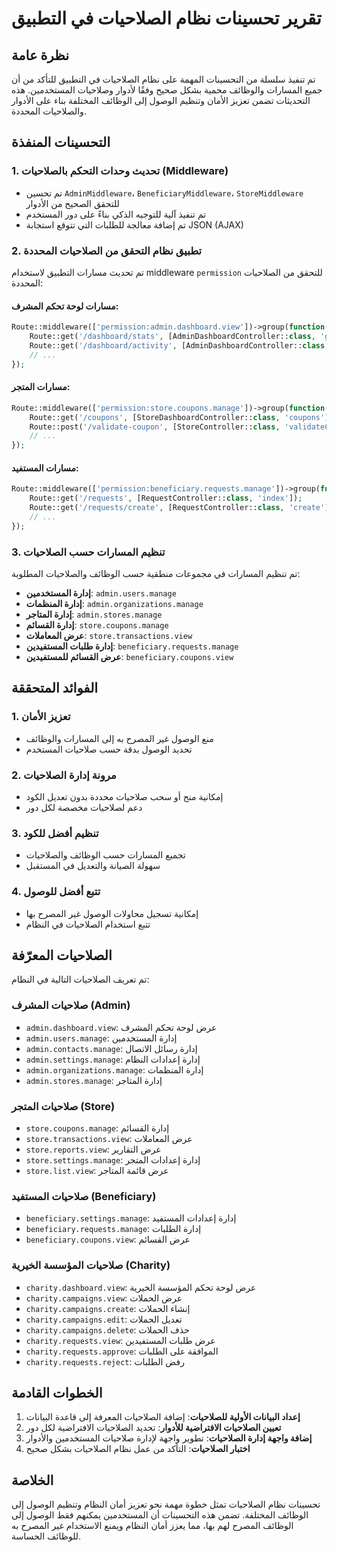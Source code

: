 # تقرير تحسينات نظام الصلاحيات في التطبيق

## نظرة عامة

تم تنفيذ سلسلة من التحسينات المهمة على نظام الصلاحيات في التطبيق للتأكد من أن جميع المسارات والوظائف محمية بشكل صحيح وفقًا لأدوار وصلاحيات المستخدمين. هذه التحديثات تضمن تعزيز الأمان وتنظيم الوصول إلى الوظائف المختلفة بناء على الأدوار والصلاحيات المحددة.

## التحسينات المنفذة

### 1. تحديث وحدات التحكم بالصلاحيات (Middleware)

- تم تحسين `AdminMiddleware`، `BeneficiaryMiddleware`، `StoreMiddleware` للتحقق الصحيح من الأدوار
- تم تنفيذ آلية للتوجيه الذكي بناءً على دور المستخدم
- تم إضافة معالجة للطلبات التي تتوقع استجابة JSON (AJAX)

### 2. تطبيق نظام التحقق من الصلاحيات المحددة

تم تحديث مسارات التطبيق لاستخدام middleware `permission` للتحقق من الصلاحيات المحددة:

#### مسارات لوحة تحكم المشرف:

```php
Route::middleware(['permission:admin.dashboard.view'])->group(function() {
    Route::get('/dashboard/stats', [AdminDashboardController::class, 'getStats']);
    Route::get('/dashboard/activity', [AdminDashboardController::class, 'getActivity']);
    // ...
});
```

#### مسارات المتجر:

```php
Route::middleware(['permission:store.coupons.manage'])->group(function() {
    Route::get('/coupons', [StoreDashboardController::class, 'coupons']);
    Route::post('/validate-coupon', [StoreController::class, 'validateCoupon']);
    // ...
});
```

#### مسارات المستفيد:

```php
Route::middleware(['permission:beneficiary.requests.manage'])->group(function() {
    Route::get('/requests', [RequestController::class, 'index']);
    Route::get('/requests/create', [RequestController::class, 'create']);
    // ...
});
```

### 3. تنظيم المسارات حسب الصلاحيات

تم تنظيم المسارات في مجموعات منطقية حسب الوظائف والصلاحيات المطلوبة:

- **إدارة المستخدمين**: `admin.users.manage`
- **إدارة المنظمات**: `admin.organizations.manage`
- **إدارة المتاجر**: `admin.stores.manage`
- **إدارة القسائم**: `store.coupons.manage`
- **عرض المعاملات**: `store.transactions.view`
- **إدارة طلبات المستفيدين**: `beneficiary.requests.manage`
- **عرض القسائم للمستفيدين**: `beneficiary.coupons.view`

## الفوائد المتحققة

### 1. تعزيز الأمان
- منع الوصول غير المصرح به إلى المسارات والوظائف
- تحديد الوصول بدقة حسب صلاحيات المستخدم

### 2. مرونة إدارة الصلاحيات
- إمكانية منح أو سحب صلاحيات محددة بدون تعديل الكود
- دعم لصلاحيات مخصصة لكل دور

### 3. تنظيم أفضل للكود
- تجميع المسارات حسب الوظائف والصلاحيات
- سهولة الصيانة والتعديل في المستقبل

### 4. تتبع أفضل للوصول
- إمكانية تسجيل محاولات الوصول غير المصرح بها
- تتبع استخدام الصلاحيات في النظام

## الصلاحيات المعرّفة

تم تعريف الصلاحيات التالية في النظام:

### صلاحيات المشرف (Admin)
- `admin.dashboard.view`: عرض لوحة تحكم المشرف
- `admin.users.manage`: إدارة المستخدمين
- `admin.contacts.manage`: إدارة رسائل الاتصال
- `admin.settings.manage`: إدارة إعدادات النظام
- `admin.organizations.manage`: إدارة المنظمات
- `admin.stores.manage`: إدارة المتاجر

### صلاحيات المتجر (Store)
- `store.coupons.manage`: إدارة القسائم
- `store.transactions.view`: عرض المعاملات
- `store.reports.view`: عرض التقارير
- `store.settings.manage`: إدارة إعدادات المتجر
- `store.list.view`: عرض قائمة المتاجر

### صلاحيات المستفيد (Beneficiary)
- `beneficiary.settings.manage`: إدارة إعدادات المستفيد
- `beneficiary.requests.manage`: إدارة الطلبات
- `beneficiary.coupons.view`: عرض القسائم

### صلاحيات المؤسسة الخيرية (Charity)
- `charity.dashboard.view`: عرض لوحة تحكم المؤسسة الخيرية
- `charity.campaigns.view`: عرض الحملات
- `charity.campaigns.create`: إنشاء الحملات
- `charity.campaigns.edit`: تعديل الحملات
- `charity.campaigns.delete`: حذف الحملات
- `charity.requests.view`: عرض طلبات المستفيدين
- `charity.requests.approve`: الموافقة على الطلبات
- `charity.requests.reject`: رفض الطلبات

## الخطوات القادمة

1. **إعداد البيانات الأولية للصلاحيات**: إضافة الصلاحيات المعرفة إلى قاعدة البيانات
2. **تعيين الصلاحيات الافتراضية للأدوار**: تحديد الصلاحيات الافتراضية لكل دور
3. **إضافة واجهة إدارة الصلاحيات**: تطوير واجهة لإدارة صلاحيات المستخدمين والأدوار
4. **اختبار الصلاحيات**: التأكد من عمل نظام الصلاحيات بشكل صحيح

## الخلاصة

تحسينات نظام الصلاحيات تمثل خطوة مهمة نحو تعزيز أمان النظام وتنظيم الوصول إلى الوظائف المختلفة. تضمن هذه التحسينات أن المستخدمين يمكنهم فقط الوصول إلى الوظائف المصرح لهم بها، مما يعزز أمان النظام ويمنع الاستخدام غير المصرح به للوظائف الحساسة. 